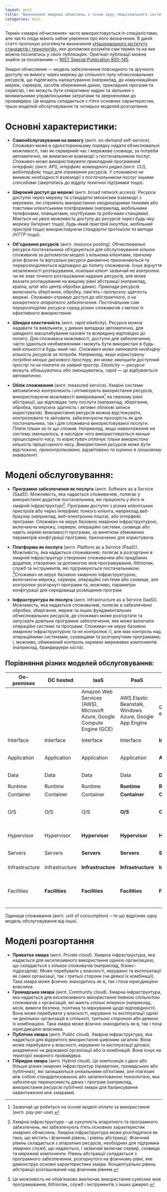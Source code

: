 ```yaml
---
layout: post
title: "Визначення хмарних обчислень з точки зору «Національного інституту стандартів і технологій» США"
categories: misc
---
```


Термін «хмарні обчислення» часто використовується іт-спеціалістами, але часто люди мають хибне уявлення про його визначення. В даній статті пропоную розглянути визначення [«Національного інституту стандартів і технологій»](https://uk.wikipedia.org/wiki/%D0%9D%D0%B0%D1%86%D1%96%D0%BE%D0%BD%D0%B0%D0%BB%D1%8C%D0%BD%D0%B8%D0%B9_%D1%96%D0%BD%D1%81%D1%82%D0%B8%D1%82%D1%83%D1%82_%D1%81%D1%82%D0%B0%D0%BD%D0%B4%D0%B0%D1%80%D1%82%D1%96%D0%B2_%D1%96_%D1%82%D0%B5%D1%85%D0%BD%D0%BE%D0%BB%D0%BE%D0%B3%D1%96%D1%97), яке допоможе розуміти сам термін та на яке можна посилатись у своїх публікаціях. Оригінал публікації можна знайти за посиланням — [NIST Special Publication 800-145](https://nvlpubs.nist.gov/nistpubs/Legacy/SP/nistspecialpublication800-145.pdf).

Хмарні обчислення — модель забезпечення повсюдного та зручного доступу на вимогу через мережу до спільного пулу обчислювальних ресурсів, що підлягають налаштуванню (наприклад, до комунікаційних мереж, серверів, засобів збереження даних, прикладних програм та сервісів), і які можуть бути оперативно надані та звільнені з мінімальними управлінськими затратами та зверненнями до провайдера. Ця модель складається з п’яти основних характеристик, трьох моделей обслуговування та чотирьох моделей розгортання.

# Основні характеристики:

- **Самообслуговування на вимогу** (англ. on-demand self-service). Споживач може в односторонньому порядку надати обчислювальні можливості, такі як серверний час і мережеве сховище, за потреби автоматично, не вимагаючи взаємодії з постачальником послуг. *Споживач може використовувати прикладний програмний інтерфейс (англ. API), інтерфейс командного рядка (англ. CLI), вебінтерфейс тощо для отримання ресурсів. У споживача не виникає необхідності взаємодії з постачальником послуг іншими способами (звертатись до відділу технічної підтримки тощо).*

- **Широкий доступ до мережі** (англ. broad network access). Ресурси доступні через мережу та стандартні механізми взаємодії з мережею, які сприяють використанню неоднорідними тонкими або товстими клієнтськими платформами (наприклад, мобільними телефонами, планшетами, ноутбуками та робочими станціями). *Мається на увазі можливість доступу до ресурсів через будь-яку мережу (Інтернет тощо), будь-який пристрій (ноутбук, мобільний пристрій тощо) використовуючи стандартні протоколи та методи (HTTP тощо).*

- **Об'єднання ресурсів** (англ. resource pooling). Обчислювальні ресурси постачальника об’єднуються для обслуговування кількох споживачів за допомогою моделі з кількома клієнтами, причому різні фізичні та віртуальні ресурси динамічно призначаються та перерозподіляються відповідно до попиту споживачів. Існує відчуття незалежності розташування, оскільки клієнт зазвичай не контролює чи не знає точного розташування наданих ресурсів, але може вказати розташування на вищому рівні абстракції (наприклад, країна, штат або центр обробки даних). Приклади ресурсів включають зберігання, обробку, пам'ять і пропускну здатність мережі. *Споживач отримує доступ до абстрактного, а не конкретного апаратного забезпечення. Постачальник сам перерозподіляє ресурси серед різних споживачів з метою їх ефективного використання.*

- **Швидка еластичність** (англ. rapid elasticity). Ресурси можна надавати та вивільняти, у деяких випадках автоматично, для швидкого масштабування назовні та всередину відповідно до попиту. Для споживача можливості, доступні для забезпечення, часто здаються необмеженими і можуть бути використані в будь-якій кількості в будь-який час. *Споживач може змінювати необхідну кількість ресурсів за потреби. Наприклад, якщо користувачу потрібно менше дискового простору, він може зменшити доступний простір та не платити за зайвий простір. Elasticity — ресурси можуть збільшуватись або зменшуватись, rapid — це відбувається автоматично.*

- **Облік споживання** (англ. measured service). Хмарні системи автоматично контролюють і оптимізують використання ресурсів, використовуючи можливості вимірювання[^1] на певному рівні абстракції, що відповідає типу послуги (наприклад, зберігання, обробка, пропускна здатність і активні облікові записи користувачів). Використання ресурсів можна відстежувати, контролювати та звітувати, забезпечуючи прозорість як для постачальника, так і для споживача використовуваної послуги. *Плати тільки за те що спожив. Наприклад, якщо навантаження на систему зменшилось, в наслідок чого використовується менше процесорного часу, то користувач оплачує тільки використану кількість процесорного часу. Використання ресурсів може бути відстежено, проконтрольовано, відзвітовано та оцінено в грошовому еквіваленті.*

# Моделі обслуговування:

- **Програмне забезпечення як послуга** (англ. Software as a Service (SaaS)). Можливість, яка надається споживачеві, полягає у використанні додатків постачальника, які працюють у його ж хмарній інфраструктурі[^2]. Програми доступні з різних клієнтських пристроїв або через інтерфейс тонкого клієнта, наприклад веб-браузер (наприклад, веб-електронна пошта), або інтерфейс програми. Споживач не керує базовою хмарною інфраструктурою, включаючи мережу, сервери, операційні системи, сховище або навіть окремі можливості програми, за винятком обмежених параметрів конфігурації програми, призначених для користувача.

- **Платформа як послуга** (англ. Platform as a Service (PaaS)). Можливість, яка надається споживачеві, полягає в розгортанні в хмарній інфраструктурі створених споживачем або придбаних додатків, створених за допомогою мов програмування, бібліотек, служб та інструментів, які підтримуються постачальником. [^3]Споживач не керує базовою хмарною інфраструктурою, включаючи мережу, сервери, операційні системи або сховище, але контролює розгорнуті програми та, можливо, параметри конфігурації для середовища розміщення програм. 

- **Інфраструктура як послуга** (англ. Infrastructure as a Service (IaaS)). Можливість, яка надається споживачеві, полягає в забезпеченні обробки, зберігання, мереж та інших фундаментальних обчислювальних ресурсів, де споживач може розгортати та запускати довільне програмне забезпечення, яке може включати операційні системи та програми. Споживач не керує базовою хмарною інфраструктурою та не контролює її, але має контроль над операційними системами, сховищами та розгорнутими програмами; і, можливо, обмежений контроль окремих мережевих компонентів (наприклад, брандмауери хоста). 


## Порівняння різних моделей обслуговування:
| On-premises    | DC hosted      | IaaS                                                                      | PaaS                                                      | SaaS               | Example                                    |
|----------------|----------------|---------------------------------------------------------------------------|-----------------------------------------------------------|--------------------|--------------------------------------------|
|                |                | Amazon Web Services (AWS),  Microsoft Azure,  Google Compute Engine (GCE) | AWS Elastic Beanstalk,  Windows Azure,  Google App Engine | Gmail, Slack etc.  |                                            |
| Interface      | Interface      | Interface                                                                 | Interface                                                 | **Interface**      | Web, API etc.                              |
| Application    | Application    | Application                                                               | Application                                               | **Application**    | Customer`s applications, Gmail etc.        |
| Data           | Data           | Data                                                                      | Data                                                      | **Data**           | Customer`s data                            |
| Runtime        | Runtime        | Runtime                                                                   | **Runtime**                                               | **Runtime**        | JRE etc.                                   |
| Container      | Container      | Container                                                                 | **Container**                                             | **Container**      | Docker etc.                                |
| O/S            | O/S            | O/S                                                                       | **O/S**                                                   | **O/S**            | Linux, Windows, Mac OS X etc               |
| Hypervisor     | Hypervisor     | **Hypervisor**                                                            | **Hypervisor**                                            | **Hypervisor**     | VMware, Hyper-V etc.                       |
| Servers        | Servers        | **Servers**                                                               | **Servers**                                               | **Servers**        | Physical servers                           |
| Infrastructure | Infrastructure | **Infrastructure**                                                        | **Infrastructure**                                        | **Infrastructure** | Storage, network etc.                      |
| Facilities     | **Facilities** | **Facilities**                                                            | **Facilities**                                            | **Facilities**     | Building with power, air conditioning etc. |

Одиниця споживання (англ. unit of consumption) – те що відрізняє одну модель обслуговування від іншої.

# Моделі розгортання

- **Приватна хмара** (англ. Private cloud). Хмарна інфраструктура, яка надається для ексклюзивного використання однією організацією, що складається з кількох споживачів (наприклад, бізнес-підрозділів). Може перебувати у власності, керуванні та експлуатації як самої організації, так і третьої сторони (чи деякої їх комбінації). Така хмара може фізично знаходитись як в, так і поза юрисдикцією власника.
- **Громадська хмара** (англ. Community cloud). Хмарна інфраструктура, яка надається для ексклюзивного використання певною спільнотою споживачів з організацій, які мають спільні інтереси (наприклад, місія, вимоги безпеки, політика та міркування щодо відповідності). Вона може перебувати у власності, керуванні та експлуатації однієї чи декількох організацій в спільноті, третьою стороною або деякою їх комбінацією. Така хмара може фізично знаходитись як в, так і поза юрисдикцією власника.
- **Публічна хмара** (англ. Public cloud). Хмарна інфраструктура, яка надається для відкритого використання широким загалом. Вона може перебувати у власності, керуванні та експлуатації ділової, академічної чи державної організації або їх комбінацій. Вона існує на території хмарного провайдера.
- **Гібридна хмара** (англ. Hybrid cloud). Це композиція з двох або більше різних хмарних інфраструктур (приватних, громадських або публічних), які залишаються унікальними об’єктами, але пов’язані між собою стандартизованою або запатентованою технологією, яка забезпечує переносимість даних і програм (наприклад, використання ресурсів публічної хмари для балансування навантаження між хмарами).

[^1]: Зазвичай це робиться на основі моделі оплати за використання (англ. pay-per-use).

[^2]: Хмарна інфраструктура – це сукупність апаратного та програмного забезпечень, які забезпечують п’ять основних характеристик хмарних обчислень. Хмарна інфраструктура може розглядатися як така, що містить і фізичний рівень, і рівень абстракції. Фізичний рівень складається з апаратних ресурсів, необхідних для підтримки хмарних служб, що надаються, і зазвичай включає сервер, сховище та мережеві компоненти. Рівень абстракції складається з програмного забезпечення, розгорнутого на фізичному рівні, яке демонструє основні характеристики хмари. Концептуально рівень абстракції розташований над фізичним рівнем.

[^3]: Ця можливість не обов’язково виключає використання сумісних мов програмування, бібліотек, служб і інструментів з інших джерел.
